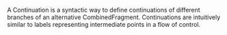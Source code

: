 A Continuation is a syntactic way to define continuations of different branches of an alternative CombinedFragment. Continuations are intuitively similar to labels representing intermediate points in a flow of control.